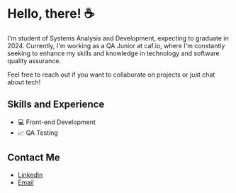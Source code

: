 # Hello, there! ☕

I'm student of Systems Analysis and Development, expecting to graduate in 2024. Currently, I'm working as a QA Junior at caf.io, where I'm constantly seeking to enhance my skills and knowledge in technology and software quality assurance.

Feel free to reach out if you want to collaborate on projects or just chat about tech!

## Skills and Experience
* 💻 Front-end Development
* 📈 QA Testing

## Contact Me
* [LinkedIn](https://www.linkedin.com/in/viniciuscmnz)
* [Email](mailto:viniciuscassiomnz@gmail.com)
